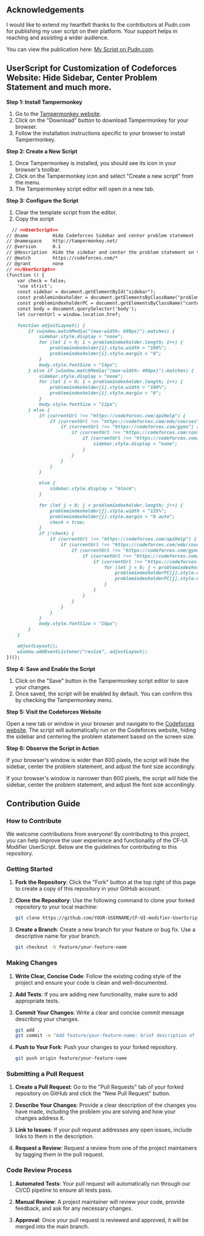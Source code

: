## Acknowledgements
I would like to extend my heartfelt thanks to the contributors at Pudn.com for publishing my user script on their platform. Your support helps in reaching and assisting a wider audience.

You can view the publication here: [My Script on Pudn.com](https://www.pudn.com/Download/item/id/1707145685279331.html).



## UserScript for Customization of Codeforces Website: Hide Sidebar, Center Problem Statement and much more.

**Step 1: Install Tampermonkey**

1. Go to the [Tampermonkey website](https://www.tampermonkey.net/).
2. Click on the "Download" button to download Tampermonkey for your browser.
3. Follow the installation instructions specific to your browser to install Tampermonkey.

**Step 2: Create a New Script**

1. Once Tampermonkey is installed, you should see its icon in your browser's toolbar.
2. Click on the Tampermonkey icon and select "Create a new script" from the menu.
3. The Tampermonkey script editor will open in a new tab.

**Step 3: Configure the Script**

1. Clear the template script from the editor.
2. Copy the script
```md
  // ==UserScript==
// @name         Hide Codeforces Sidebar and center problem statement
// @namespace    http://tampermonkey.net/
// @version      0.1
// @description  Hide the sidebar and center the problem statement on the Codeforces website
// @match        https://codeforces.com/*
// @grant        none
// ==/UserScript==
(function () {
    var check = false;
    'use strict';
    const sidebar = document.getElementById("sidebar");
    const problemindexholder = document.getElementsByClassName("problemindexholder");
    const problemindexholderPC = document.getElementsByClassName("content-with-sidebar");
    const body = document.querySelector('body');
    let currentUrl = window.location.href;

    function adjustLayout() {
        if (window.matchMedia("(max-width: 600px)").matches) {
            sidebar.style.display = "none";
            for (let i = 0; i < problemindexholder.length; i++) {
                problemindexholder[i].style.width = "100%";
                problemindexholder[i].style.margin = "0";
            }
            body.style.fontSize = "14px";
        } else if (window.matchMedia("(max-width: 400px)").matches) {
            sidebar.style.display = "none";
            for (let i = 0; i < problemindexholder.length; i++) {
                problemindexholder[i].style.width = "100%";
                problemindexholder[i].style.margin = "0";
            }
            body.style.fontSize = "12px";
        } else {
            if (currentUrl !== "https://codeforces.com/apiHelp") {
                if (currentUrl !== "https://codeforces.com/edu/courses") {
                    if (currentUrl !== "https://codeforces.com/gyms") {
                        if (currentUrl !== "https://codeforces.com/contests") {
                            if (currentUrl !== "https://codeforces.com/problemset") {
                                sidebar.style.display = "none";
                            }
                        }
                    }
                }
            }

            else {
                sidebar.style.display = "block";
            }

            for (let j = 0; j < problemindexholder.length; j++) {
                problemindexholder[j].style.width = "135%";
                problemindexholder[j].style.margin = "0 auto";
                check = true;
            }
            if (!check) {
                if (currentUrl !== "https://codeforces.com/apiHelp") {
                    if (currentUrl !== "https://codeforces.com/edu/courses") {
                        if (currentUrl !== "https://codeforces.com/gyms") {
                            if (currentUrl !== "https://codeforces.com/contests") {
                                if (currentUrl !== "https://codeforces.com/problemset") {
                                    for (let j = 0; j < problemindexholderPC.length; j++) {
                                        problemindexholderPC[j].style.width = "95%";
                                        problemindexholderPC[j].style.margin = "0 auto";
                                    }
                                }
                            }
                        }
                    }
                }
            }
            body.style.fontSize = "16px";
        }
    }

    adjustLayout();
    window.addEventListener("resize", adjustLayout);
})();

```

**Step 4: Save and Enable the Script**

1. Click on the "Save" button in the Tampermonkey script editor to save your changes.
2. Once saved, the script will be enabled by default. You can confirm this by checking the Tampermonkey menu.

**Step 5: Visit the Codeforces Website**

Open a new tab or window in your browser and navigate to the [Codeforces website](https://codeforces.com/).
The script will automatically run on the Codeforces website, hiding the sidebar and centering the problem statement based on the screen size.

**Step 6: Observe the Script in Action**

If your browser's window is wider than 600 pixels, the script will hide the sidebar, center the problem statement, and adjust the font size accordingly.

If your browser's window is narrower than 600 pixels, the script will hide the sidebar, center the problem statement, and adjust the font size accordingly.



## Contribution Guide

### How to Contribute

We welcome contributions from everyone! By contributing to this project, you can help improve the user experience and functionality of the CF-UI Modifier UserScript. Below are the guidelines for contributing to this repository.

### Getting Started

1. **Fork the Repository**: Click the "Fork" button at the top right of this page to create a copy of this repository in your GitHub account.

2. **Clone the Repository**: Use the following command to clone your forked repository to your local machine:
   ```sh
   git clone https://github.com/YOUR-USERNAME/CF-UI-modifier-UserScript.git
   ```

3. **Create a Branch**: Create a new branch for your feature or bug fix. Use a descriptive name for your branch.
   ```sh
   git checkout -b feature/your-feature-name
   ```

### Making Changes

1. **Write Clear, Concise Code**: Follow the existing coding style of the project and ensure your code is clean and well-documented.

2. **Add Tests**: If you are adding new functionality, make sure to add appropriate tests.

3. **Commit Your Changes**: Write a clear and concise commit message describing your changes.
   ```sh
   git add .
   git commit -m "Add feature/your-feature-name: brief description of your changes"
   ```

4. **Push to Your Fork**: Push your changes to your forked repository.
   ```sh
   git push origin feature/your-feature-name
   ```

### Submitting a Pull Request

1. **Create a Pull Request**: Go to the "Pull Requests" tab of your forked repository on GitHub and click the "New Pull Request" button.

2. **Describe Your Changes**: Provide a clear description of the changes you have made, including the problem you are solving and how your changes address it.

3. **Link to Issues**: If your pull request addresses any open issues, include links to them in the description.

4. **Request a Review**: Request a review from one of the project maintainers by tagging them in the pull request.
   

### Code Review Process

1. **Automated Tests**: Your pull request will automatically run through our CI/CD pipeline to ensure all tests pass.

2. **Manual Review**: A project maintainer will review your code, provide feedback, and ask for any necessary changes.

3. **Approval**: Once your pull request is reviewed and approved, it will be merged into the main branch.



